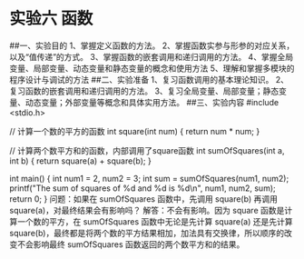 # 实验六 函数
##一、实验目的
1、掌握定义函数的方法。
2、掌握函数实参与形参的对应关系，以及“值传递”的方式。
3、掌握函数的嵌套调用和递归调用的方法。
4、掌握全局变量、局部变量、动态变量和静态变量的概念和使用方法
5、理解和掌握多模块的程序设计与调试的方法
##二、实验准备
1、复习函数调用的基本理论知识。
2、复习函数的嵌套调用和递归调用的方法。
3、复习全局变量、局部变量；静态变量、动态变量；外部变量等概念和具体实用方法。
##三、实验内容
#include <stdio.h>

// 计算一个数的平方的函数
int square(int num) {
    return num * num;
}

// 计算两个数平方和的函数，内部调用了square函数
int sumOfSquares(int a, int b) {
    return square(a) + square(b);
}

int main() {
    int num1 = 2, num2 = 3;
    int sum = sumOfSquares(num1, num2);
    printf("The sum of squares of %d and %d is %d\n", num1, num2, sum);
    return 0;
}
问题：如果在 sumOfSquares 函数中，先调用 square(b) 再调用 square(a)，对最终结果会有影响吗？
解答：不会有影响。因为 square 函数是计算一个数的平方，在 sumOfSquares 函数中无论是先计算 square(a) 还是先计算 square(b)，最终都是将两个数的平方结果相加，加法具有交换律，所以顺序的改变不会影响最终 sumOfSquares 函数返回的两个数平方和的结果。
